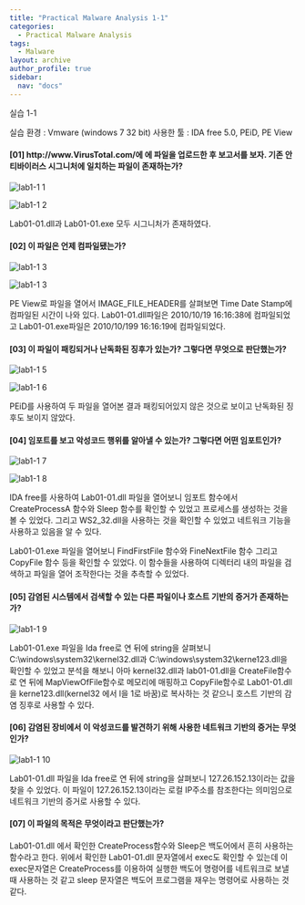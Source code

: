 ```yaml
---
title: "Practical Malware Analysis 1-1"
categories:
  - Practical Malware Analysis
tags:
  - Malware
layout: archive
author_profile: true
sidebar:
  nav: "docs"
---
```


실습 1-1

실습 환경 : Vmware (windows 7 32 bit)
사용한 툴 : IDA free 5.0, PEiD, PE View

<h4> [01] http://www.VirusTotal.com/에 에 파일을 업로드한 후 보고서를 보자. 기존 안티바이러스 시그니처에 일치하는 파일이 존재하는가? </h4>

![lab1-1 1](https://user-images.githubusercontent.com/91646923/135555473-8bbe0133-ca23-4af2-a870-c61950f64de5.JPG)
  
![lab1-1 2](https://user-images.githubusercontent.com/91646923/135555475-4942eb4f-e3a0-47ab-95a9-5a42f1091b7e.JPG)
  
Lab01-01.dll과 Lab01-01.exe 모두 시그니처가 존재하였다.
  
<h4> [02] 이 파일은 언제 컴파일됐는가? </h4>
  
![lab1-1 3](https://user-images.githubusercontent.com/91646923/135555636-9bb4b8a4-3f7f-44c9-ad04-f37e6caf39ab.JPG)
  
![lab1-1 3](https://user-images.githubusercontent.com/91646923/135555645-3a5e9378-4461-41b4-a575-de8b23767e0c.JPG)
  
PE View로 파일을 열어서 IMAGE_FILE_HEADER를 살펴보면 Time Date Stamp에 컴파일된 시간이 나와 있다.
Lab01-01.dll파일은 2010/10/19 16:16:38에 컴파일되었고 Lab01-01.exe파일은 2010/10/199 16:16:19에 컴파일되었다.

<h4> [03] 이 파일이 패킹되거나 난독화된 징후가 있는가? 그렇다면 무엇으로 판단했는가? </h4>

![lab1-1 5](https://user-images.githubusercontent.com/91646923/135555745-2fc574d2-7fc3-4bbc-9541-9ae751e7872e.JPG)

![lab1-1 6](https://user-images.githubusercontent.com/91646923/135555753-1946199e-41e8-4f83-8ea8-986f7f0b20b6.JPG)

PEiD를 사용하여 두 파일을 열어본 결과 패킹되어있지 않은 것으로 보이고 난독화된 징후도 보이지 않았다.

<h4> [04] 임포트를 보고 악성코드 행위를 알아낼 수 있는가? 그렇다면 어떤 임포트인가? </h4>

![lab1-1 7](https://user-images.githubusercontent.com/91646923/135555779-21045a6b-3687-4b4a-a51a-a39178f06210.JPG)

![lab1-1 8](https://user-images.githubusercontent.com/91646923/135555796-32ec09b4-c35a-4122-862e-796d06150693.JPG)

IDA free를 사용하여 Lab01-01.dll 파일을 열어보니 임포트 함수에서 CreateProcessA 함수와 Sleep 함수를 확인할 수 있었고 프로세스를 생성하는 것을 볼 수 있었다. 그리고  WS2_32.dll을 사용하는 것을 확인할 수 있었고  네트워크 기능을 사용하고 있음을 알 수 있다.

Lab01-01.exe 파일을 열어보니 FindFirstFile 함수와 FineNextFile 함수 그리고 CopyFile 함수 등을 확인할 수 있었다. 이 함수들을 사용하여 디렉터리 내의 파일을 검색하고 파일을 열어 조작한다는 것을 추측할 수 있었다.

<h4> [05] 감염된 시스템에서 검색할 수 있는 다른 파일이나 호스트 기반의 증거가 존재하는가? </h4>

![lab1-1 9](https://user-images.githubusercontent.com/91646923/135555825-ee0e5c0e-1eb4-4740-88e4-7e8e2bddc8e0.JPG)

Lab01-01.exe 파일을 Ida free로 연 뒤에 string을 살펴보니 C:\\windows\\system32\\kernel32.dll과 C:\\windows\\system32\\kerne123.dll을 확인할 수 있었고 분석을 해보니 아마 kernel32.dll과 lab01-01.dll을 CreateFile함수로 연 뒤에 MapViewOfFile함수로 메모리에 매핑하고 CopyFile함수로 Lab01-01.dll을 kerne123.dll(kernel32 에서 l을 1로 바꿈)로 복사하는 것 같으니 호스트 기반의 감염 징후로 사용할 수 있다.

<h4> [06] 감염된 장비에서 이 악성코드를 발견하기 위해 사용한 네트워크 기반의 증거는 무엇인가? </h4>

![lab1-1 10](https://user-images.githubusercontent.com/91646923/135555835-5de43250-599b-4412-ac21-57e88928858e.JPG)

Lab01-01.dll 파일을 Ida free로 연 뒤에 string을 살펴보니 127.26.152.13이라는 값을 찾을 수 있었다. 이 파일이 127.26.152.13이라는 로컬 IP주소를 참조한다는 의미임으로 네트워크 기반의 증거로 사용할 수 있다.

<h4> [07] 이 파일의 목적은 무엇이라고 판단했는가? </h4>

Lab01-01.dll 에서 확인한 CreateProcess함수와 Sleep은 백도어에서 흔히 사용하는 함수라고 한다. 위에서 확인한 Lab01-01.dll 문자열에서 exec도 확인할 수 있는데 이 exec문자열은 CreateProcess를 이용하여 실행한 백도어 명령어를 네트워크로 보낼 때 사용하는 것 같고 sleep 문자열은 백도어 프로그램을 재우는 명령어로 사용하는 것 같다.

